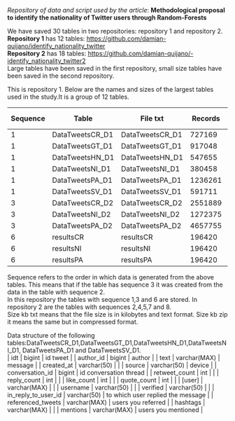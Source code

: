 *Repository of data and script used by the article*: **Methodological proposal to identify the nationality of Twitter users through Random-Forests**

We have saved 30 tables in two repositories: repository 1 and repository 2.   
**Repository 1** has 12 tables:  https://github.com/damian-quijano/identify_nationality_twitter  
**Repository 2** has 18 tables: https://github.com/damian-quijano/-identify_nationality_twitter2   
Large tables have been saved in the first repository, small size tables have been saved in the second repository.  
  
This is repository 1. Below are the names and sizes of the largest tables used in the study.It is a group of 12 tables.


| Sequence 	| Table           	| File txt        	| Records 	| Size kb txt 	| Size kb zip 	|
|----------	|-----------------	|-----------------	|---------	|-------------	|-------------	|
| 1        	| DataTweetsCR_D1 	| DataTweetsCR_D1 	| 727169  	| 233553      	|             	|
| 1        	| DataTweetsGT_D1 	| DataTweetsGT_D1 	| 917048  	| 286160      	|             	|
| 1        	| DataTweetsHN_D1 	| DataTweetsHN_D1 	| 547655  	| 174158      	|             	|
| 1        	| DataTweetsNI_D1 	| DataTweetsNI_D1 	| 380458  	| 124279      	|             	|
| 1        	| DataTweetsPA_D1 	| DataTweetsPA_D1 	| 1236261 	| 419665      	|             	|
| 1        	| DataTweetsSV_D1 	| DataTweetsSV_D1 	| 591711  	| 212904      	|             	|
| 3        	| DataTweetsCR_D2 	| DataTweetsCR_D2 	| 2551889 	| 873283      	| 238156      	|
| 3        	| DataTweetsNI_D2 	| DataTweetsNI_D2 	| 1272375 	| 487276      	| 123409      	|
| 3        	| DataTweetsPA_D2 	| DataTweetsPA_D2 	| 4657755 	| 1692831     	| 459160      	|
| 6        	| resultsCR       	| resultsCR       	| 196420  	| 100446      	|             	|
| 6        	| resultsNI       	| resultsNI       	| 196420  	| 100513      	|             	|
| 6        	| resultsPA       	| resultsPA       	| 196420  	| 100493      	|             	|

Sequence refers to the order in which data is generated from the above tables. This means that if the table has sequence 3 it was created from the data in the table with sequence 2.  
In this repository the tables with sequence 1,3 and 6 are stored. In repository 2 are the tables with sequences 2,4,5,7 and 8.  
Size kb txt means that the file size is in kilobytes and text format. Size kb zip it means the same but in compressed format.  
   
Data structure of the following tables:DataTweetsCR_D1,DataTweetsGT_D1,DataTweetsHN_D1,DataTweetsNI_D1, DataTweetsPA_D1 and DataTweetsSV_D1.  
| idt                 	| bigint       	| id tweet                          	|
| author_id           	| bigint       	| author                            	|
| text                	| varchar(MAX) 	| message                           	|
| created_at          	| varchar(50)  	|                                   	|
| source              	| varchar(50)  	| device                            	|
| conversation_id     	| bigint       	| id conversation thread            	|
| retweet_count       	| int          	|                                   	|
| reply_count         	| int          	|                                   	|
| like_count          	| int          	|                                   	|
| quote_count         	| int          	|                                   	|
| [user]              	| varchar(MAX) 	|                                   	|
| username            	| varchar(50)  	|                                   	|
| verified            	| varchar(50)  	|                                   	|
| in_reply_to_user_id 	| varchar(50)  	| to which user replied the message 	|
| referenced_tweets   	| varchar(MAX) 	| users you referred                	|
| hashtags            	| varchar(MAX) 	|                                   	|
| mentions            	| varchar(MAX) 	| users you mentioned               	|








